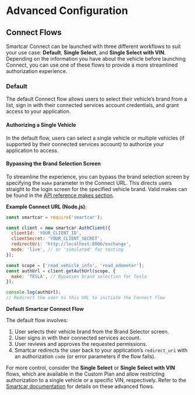 # Advanced Configuration

## Connect Flows

Smartcar Connect can be launched with three different workflows to suit your use case: **Default**, **Single Select**, and **Single Select with VIN**. Depending on the information you have about the vehicle before launching Connect, you can use one of these flows to provide a more streamlined authorization experience.

### Default

The default Connect flow allows users to select their vehicle’s brand from a list, sign in with their connected services account credentials, and grant access to your application.

#### Authorizing a Single Vehicle

In the default flow, users can select a single vehicle or multiple vehicles (if supported by their connected services account) to authorize your application to access.

#### Bypassing the Brand Selection Screen

To streamline the experience, you can bypass the brand selection screen by specifying the `make` parameter in the Connect URL. This directs users straight to the login screen for the specified vehicle brand. Valid makes can be found in the [API reference makes section](https://smartcar.com/docs).

**Example Connect URL (Node.js)**:

```javascript
const smartcar = require('smartcar');

const client = new smartcar.AuthClient({
  clientId: 'YOUR_CLIENT_ID',
  clientSecret: 'YOUR_CLIENT_SECRET',
  redirectUri: 'http://localhost:8000/exchange',
  mode: 'live', // or 'simulated' for testing
});

const scope = ['read_vehicle_info', 'read_odometer'];
const authUrl = client.getAuthUrl(scope, {
  make: 'TESLA', // Bypasses brand selection for Tesla
});

console.log(authUrl);
// Redirect the user to this URL to initiate the Connect flow
```

**Default Smartcar Connect Flow**

The default flow involves:
1. User selects their vehicle brand from the Brand Selector screen.
2. User signs in with their connected services account.
3. User reviews and approves the requested permissions.
4. Smartcar redirects the user back to your application’s `redirect_uri` with an authorization `code` (or error parameters if the flow fails).

For more control, consider the **Single Select** or **Single Select with VIN** flows, which are available in the Custom Plan and allow restricting authorization to a single vehicle or a specific VIN, respectively. Refer to the [Smartcar documentation](https://smartcar.com/docs) for details on these advanced flows.